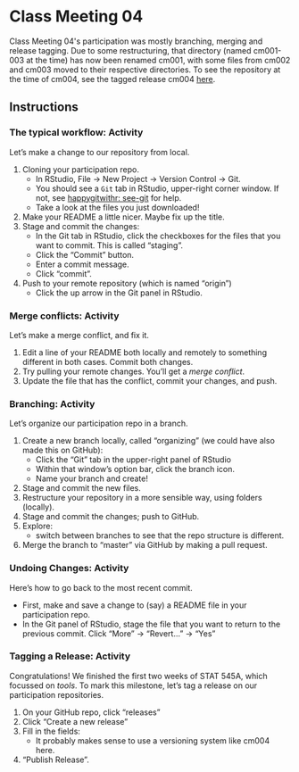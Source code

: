 # Class Meeting 04

Class Meeting 04's participation was mostly branching, merging and release tagging. Due to some restructuring, that directory (named cm001-003 at the time) has now been renamed cm001, with some files from cm002 and cm003 moved to their respective directories. To see the repository at the time of cm004, see the tagged release cm004 [here](https://github.com/dy-lin/STAT545-participation/tree/cm004).

## Instructions

### The typical workflow: Activity

Let’s make a change to our repository from local.

1. Cloning your participation repo.
    * In RStudio, File -> New Project -> Version Control -> Git.
    * You should see a `Git` tab in RStudio, upper-right corner window. If not, see [happygitwithr: see-git](http://happygitwithr.com/rstudio-see-git.html) for help.
    * Take a look at the files you just downloaded!
1. Make your README a little nicer. Maybe fix up the title.
1. Stage and commit the changes:
    * In the Git tab in RStudio, click the checkboxes for the files that you want to commit. This is called “staging”.
    * Click the “Commit” button.
    * Enter a commit message.
    * Click “commit”.
1. Push to your remote repository (which is named “origin”)
    * Click the up arrow in the Git panel in RStudio.
    
### Merge conflicts: Activity
Let’s make a merge conflict, and fix it.

1. Edit a line of your README both locally and remotely to something different in both cases. Commit both changes.
1. Try pulling your remote changes. You’ll get a _merge conflict_.
1. Update the file that has the conflict, commit your changes, and push.

### Branching: Activity
Let’s organize our participation repo in a branch.

1. Create a new branch locally, called “organizing” (we could have also made this on GitHub):
    * Click the “Git” tab in the upper-right panel of RStudio
    * Within that window’s option bar, click the branch icon.
    * Name your branch and create!
1. Stage and commit the new files.
1. Restructure your repository in a more sensible way, using folders (locally).
1. Stage and commit the changes; push to GitHub.
1. Explore:
    * switch between branches to see that the repo structure is different.
1. Merge the branch to “master” via GitHub by making a pull request.

### Undoing Changes: Activity
Here’s how to go back to the most recent commit.

* First, make and save a change to (say) a README file in your participation repo.
* In the Git panel of RStudio, stage the file that you want to return to the previous commit. Click “More” -> “Revert…” -> “Yes”

### Tagging a Release: Activity
Congratulations! We finished the first two weeks of STAT 545A, which focussed on _tools_. To mark this milestone, let’s tag a release on our participation repositories.

1. On your GitHub repo, click “releases”
1. Click “Create a new release”
1. Fill in the fields:
    * It probably makes sense to use a versioning system like cm004 here.
1. “Publish Release”.
